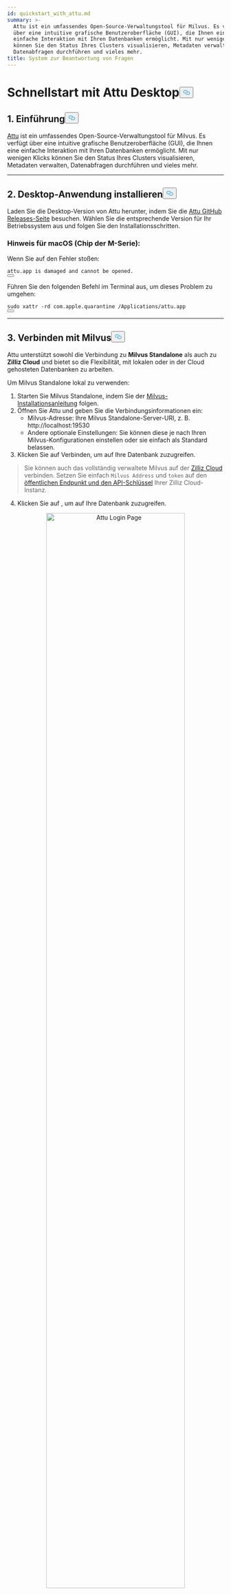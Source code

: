 ```yaml
---
id: quickstart_with_attu.md
summary: >-
  Attu ist ein umfassendes Open-Source-Verwaltungstool für Milvus. Es verfügt
  über eine intuitive grafische Benutzeroberfläche (GUI), die Ihnen eine
  einfache Interaktion mit Ihren Datenbanken ermöglicht. Mit nur wenigen Klicks
  können Sie den Status Ihres Clusters visualisieren, Metadaten verwalten,
  Datenabfragen durchführen und vieles mehr.
title: System zur Beantwortung von Fragen
---
```

<h1 id="Quick-Start-with-Attu-Desktop" class="common-anchor-header">Schnellstart mit Attu Desktop<button data-href="#Quick-Start-with-Attu-Desktop" class="anchor-icon" translate="no">
      <svg translate="no"
        aria-hidden="true"
        focusable="false"
        height="20"
        version="1.1"
        viewBox="0 0 16 16"
        width="16"
      >
        <path
          fill="#0092E4"
          fill-rule="evenodd"
          d="M4 9h1v1H4c-1.5 0-3-1.69-3-3.5S2.55 3 4 3h4c1.45 0 3 1.69 3 3.5 0 1.41-.91 2.72-2 3.25V8.59c.58-.45 1-1.27 1-2.09C10 5.22 8.98 4 8 4H4c-.98 0-2 1.22-2 2.5S3 9 4 9zm9-3h-1v1h1c1 0 2 1.22 2 2.5S13.98 12 13 12H9c-.98 0-2-1.22-2-2.5 0-.83.42-1.64 1-2.09V6.25c-1.09.53-2 1.84-2 3.25C6 11.31 7.55 13 9 13h4c1.45 0 3-1.69 3-3.5S14.5 6 13 6z"
        ></path>
      </svg>
    </button></h1><h2 id="1-Introduction" class="common-anchor-header">1. Einführung<button data-href="#1-Introduction" class="anchor-icon" translate="no">
      <svg translate="no"
        aria-hidden="true"
        focusable="false"
        height="20"
        version="1.1"
        viewBox="0 0 16 16"
        width="16"
      >
        <path
          fill="#0092E4"
          fill-rule="evenodd"
          d="M4 9h1v1H4c-1.5 0-3-1.69-3-3.5S2.55 3 4 3h4c1.45 0 3 1.69 3 3.5 0 1.41-.91 2.72-2 3.25V8.59c.58-.45 1-1.27 1-2.09C10 5.22 8.98 4 8 4H4c-.98 0-2 1.22-2 2.5S3 9 4 9zm9-3h-1v1h1c1 0 2 1.22 2 2.5S13.98 12 13 12H9c-.98 0-2-1.22-2-2.5 0-.83.42-1.64 1-2.09V6.25c-1.09.53-2 1.84-2 3.25C6 11.31 7.55 13 9 13h4c1.45 0 3-1.69 3-3.5S14.5 6 13 6z"
        ></path>
      </svg>
    </button></h2><p><a href="https://github.com/zilliztech/attu">Attu</a> ist ein umfassendes Open-Source-Verwaltungstool für Milvus. Es verfügt über eine intuitive grafische Benutzeroberfläche (GUI), die Ihnen eine einfache Interaktion mit Ihren Datenbanken ermöglicht. Mit nur wenigen Klicks können Sie den Status Ihres Clusters visualisieren, Metadaten verwalten, Datenabfragen durchführen und vieles mehr.</p>
<hr>
<h2 id="2-Install-Desktop-Application" class="common-anchor-header">2. Desktop-Anwendung installieren<button data-href="#2-Install-Desktop-Application" class="anchor-icon" translate="no">
      <svg translate="no"
        aria-hidden="true"
        focusable="false"
        height="20"
        version="1.1"
        viewBox="0 0 16 16"
        width="16"
      >
        <path
          fill="#0092E4"
          fill-rule="evenodd"
          d="M4 9h1v1H4c-1.5 0-3-1.69-3-3.5S2.55 3 4 3h4c1.45 0 3 1.69 3 3.5 0 1.41-.91 2.72-2 3.25V8.59c.58-.45 1-1.27 1-2.09C10 5.22 8.98 4 8 4H4c-.98 0-2 1.22-2 2.5S3 9 4 9zm9-3h-1v1h1c1 0 2 1.22 2 2.5S13.98 12 13 12H9c-.98 0-2-1.22-2-2.5 0-.83.42-1.64 1-2.09V6.25c-1.09.53-2 1.84-2 3.25C6 11.31 7.55 13 9 13h4c1.45 0 3-1.69 3-3.5S14.5 6 13 6z"
        ></path>
      </svg>
    </button></h2><p>Laden Sie die Desktop-Version von Attu herunter, indem Sie die <a href="https://github.com/zilliztech/attu/releases">Attu GitHub Releases-Seite</a> besuchen. Wählen Sie die entsprechende Version für Ihr Betriebssystem aus und folgen Sie den Installationsschritten.</p>
<h3 id="Note-for-macOS-M-series-chip" class="common-anchor-header">Hinweis für macOS (Chip der M-Serie):</h3><p>Wenn Sie auf den Fehler stoßen:</p>
<pre><code translate="no">attu.app <span class="hljs-keyword">is</span> damaged <span class="hljs-keyword">and</span> cannot be opened.
<button class="copy-code-btn"></button></code></pre>
<p>Führen Sie den folgenden Befehl im Terminal aus, um dieses Problem zu umgehen:</p>
<pre><code translate="no"><span class="hljs-built_in">sudo</span> xattr -rd com.apple.quarantine /Applications/attu.app
<button class="copy-code-btn"></button></code></pre>
<hr>
<h2 id="3-Connect-to-Milvus" class="common-anchor-header">3. Verbinden mit Milvus<button data-href="#3-Connect-to-Milvus" class="anchor-icon" translate="no">
      <svg translate="no"
        aria-hidden="true"
        focusable="false"
        height="20"
        version="1.1"
        viewBox="0 0 16 16"
        width="16"
      >
        <path
          fill="#0092E4"
          fill-rule="evenodd"
          d="M4 9h1v1H4c-1.5 0-3-1.69-3-3.5S2.55 3 4 3h4c1.45 0 3 1.69 3 3.5 0 1.41-.91 2.72-2 3.25V8.59c.58-.45 1-1.27 1-2.09C10 5.22 8.98 4 8 4H4c-.98 0-2 1.22-2 2.5S3 9 4 9zm9-3h-1v1h1c1 0 2 1.22 2 2.5S13.98 12 13 12H9c-.98 0-2-1.22-2-2.5 0-.83.42-1.64 1-2.09V6.25c-1.09.53-2 1.84-2 3.25C6 11.31 7.55 13 9 13h4c1.45 0 3-1.69 3-3.5S14.5 6 13 6z"
        ></path>
      </svg>
    </button></h2><p>Attu unterstützt sowohl die Verbindung zu <strong>Milvus Standalone</strong> als auch zu <strong>Zilliz Cloud</strong> und bietet so die Flexibilität, mit lokalen oder in der Cloud gehosteten Datenbanken zu arbeiten.</p>
<p>Um Milvus Standalone lokal zu verwenden:</p>
<ol>
<li>Starten Sie Milvus Standalone, indem Sie der <a href="https://milvus.io/docs/install_standalone-docker.md">Milvus-Installationsanleitung</a> folgen.</li>
<li>Öffnen Sie Attu und geben Sie die Verbindungsinformationen ein:<ul>
<li>Milvus-Adresse: Ihre Milvus Standalone-Server-URI, z. B. http://localhost:19530</li>
<li>Andere optionale Einstellungen: Sie können diese je nach Ihren Milvus-Konfigurationen einstellen oder sie einfach als Standard belassen.</li>
</ul></li>
<li>Klicken Sie auf Verbinden, um auf Ihre Datenbank zuzugreifen.</li>
</ol>
<blockquote>
<p>Sie können auch das vollständig verwaltete Milvus auf der <a href="https://zilliz.com/cloud">Zilliz Cloud</a> verbinden. Setzen Sie einfach <code translate="no">Milvus Address</code> und <code translate="no">token</code> auf den <a href="https://docs.zilliz.com/docs/on-zilliz-cloud-console#cluster-details">öffentlichen Endpunkt und den API-Schlüssel</a> Ihrer Zilliz Cloud-Instanz.</p>
</blockquote>
<ol start="4">
<li>Klicken Sie auf , um auf Ihre Datenbank zuzugreifen.</li>
</ol>
<p align="center">
  <img translate="no" src="/docs/v2.6.x/assets/attu_login_page.png" alt="Attu Login Page" width="80%">
</p>
<hr>
<h2 id="4-Prepare-Data-Create-Collection-and-Insert-Data" class="common-anchor-header">4. Daten vorbereiten, Sammlung erstellen und Daten einfügen<button data-href="#4-Prepare-Data-Create-Collection-and-Insert-Data" class="anchor-icon" translate="no">
      <svg translate="no"
        aria-hidden="true"
        focusable="false"
        height="20"
        version="1.1"
        viewBox="0 0 16 16"
        width="16"
      >
        <path
          fill="#0092E4"
          fill-rule="evenodd"
          d="M4 9h1v1H4c-1.5 0-3-1.69-3-3.5S2.55 3 4 3h4c1.45 0 3 1.69 3 3.5 0 1.41-.91 2.72-2 3.25V8.59c.58-.45 1-1.27 1-2.09C10 5.22 8.98 4 8 4H4c-.98 0-2 1.22-2 2.5S3 9 4 9zm9-3h-1v1h1c1 0 2 1.22 2 2.5S13.98 12 13 12H9c-.98 0-2-1.22-2-2.5 0-.83.42-1.64 1-2.09V6.25c-1.09.53-2 1.84-2 3.25C6 11.31 7.55 13 9 13h4c1.45 0 3-1.69 3-3.5S14.5 6 13 6z"
        ></path>
      </svg>
    </button></h2><h3 id="41-Prepare-the-Data" class="common-anchor-header">4.1 Bereiten Sie die Daten vor</h3><p>Wir verwenden die FAQ-Seiten aus der <a href="https://github.com/milvus-io/milvus-docs/releases/download/v2.4.6-preview/milvus_docs_2.4.x_en.zip">Milvus-Dokumentation 2.4.x</a> als Datensatz für dieses Beispiel.</p>
<h4 id="Download-and-Extract-Data" class="common-anchor-header">Daten herunterladen und extrahieren:</h4><pre><code translate="no" class="language-bash">wget https://github.com/milvus-io/milvus-docs/releases/download/v2.4.6-preview/milvus_docs_2.4.x_en.zip
unzip -q milvus_docs_2.4.x_en.zip -d milvus_docs
<button class="copy-code-btn"></button></code></pre>
<h4 id="Process-Markdown-Files" class="common-anchor-header">Markdown-Dateien verarbeiten:</h4><pre><code translate="no" class="language-python"><span class="hljs-keyword">from</span> glob <span class="hljs-keyword">import</span> glob

text_lines = []
<span class="hljs-keyword">for</span> file_path <span class="hljs-keyword">in</span> glob(<span class="hljs-string">&quot;milvus_docs/en/faq/*.md&quot;</span>, recursive=<span class="hljs-literal">True</span>):
    <span class="hljs-keyword">with</span> <span class="hljs-built_in">open</span>(file_path, <span class="hljs-string">&quot;r&quot;</span>) <span class="hljs-keyword">as</span> file:
        file_text = file.read()
    text_lines += file_text.split(<span class="hljs-string">&quot;# &quot;</span>)
<button class="copy-code-btn"></button></code></pre>
<hr>
<h3 id="42-Generate-Embeddings" class="common-anchor-header">4.2 Einbettungen generieren</h3><p>Definieren Sie ein Einbettungsmodell, um Texteinbettungen unter Verwendung von <code translate="no">milvus_model</code> zu generieren. Wir verwenden das Modell <code translate="no">DefaultEmbeddingFunction</code> als Beispiel, das ein vortrainiertes und leichtgewichtiges Einbettungsmodell ist.</p>
<pre><code translate="no" class="language-python"><span class="hljs-keyword">from</span> pymilvus <span class="hljs-keyword">import</span> model <span class="hljs-keyword">as</span> milvus_model

embedding_model = milvus_model.DefaultEmbeddingFunction()

<span class="hljs-comment"># Generate test embedding</span>
test_embedding = embedding_model.encode_queries([<span class="hljs-string">&quot;This is a test&quot;</span>])[<span class="hljs-number">0</span>]
embedding_dim = <span class="hljs-built_in">len</span>(test_embedding)
<span class="hljs-built_in">print</span>(embedding_dim)
<span class="hljs-built_in">print</span>(test_embedding[:<span class="hljs-number">10</span>])
<button class="copy-code-btn"></button></code></pre>
<h4 id="Output" class="common-anchor-header">Ausgabe:</h4><pre><code translate="no">768
[-0.04836066  0.07163023 -0.01130064 -0.03789345 -0.03320649 -0.01318448
 -0.03041712 -0.02269499 -0.02317863 -0.00426028]
<button class="copy-code-btn"></button></code></pre>
<hr>
<h3 id="43-Create-Collection" class="common-anchor-header">4.3 Sammlung erstellen</h3><p>Verbinden Sie sich mit Milvus und erstellen Sie eine Sammlung:</p>
<pre><code translate="no" class="language-python"><span class="hljs-keyword">from</span> pymilvus <span class="hljs-keyword">import</span> MilvusClient

<span class="hljs-comment"># Connect to Milvus Standalone</span>
client = MilvusClient(uri=<span class="hljs-string">&quot;http://localhost:19530&quot;</span>)

collection_name = <span class="hljs-string">&quot;attu_tutorial&quot;</span>

<span class="hljs-comment"># Drop collection if it exists</span>
<span class="hljs-keyword">if</span> client.has_collection(collection_name):
    client.drop_collection(collection_name)

<span class="hljs-comment"># Create a new collection</span>
client.create_collection(
    collection_name=collection_name,
    dimension=embedding_dim,
    metric_type=<span class="hljs-string">&quot;IP&quot;</span>,  <span class="hljs-comment"># Inner product distance</span>
    consistency_level=<span class="hljs-string">&quot;Strong&quot;</span>,  <span class="hljs-comment"># Supported values are (`&quot;Strong&quot;`, `&quot;Session&quot;`, `&quot;Bounded&quot;`, `&quot;Eventually&quot;`). See https://milvus.io/docs/consistency.md#Consistency-Level for more details.</span>
)
<button class="copy-code-btn"></button></code></pre>
<hr>
<h3 id="44-Insert-Data" class="common-anchor-header">4.4 Daten einfügen</h3><p>Iterieren Sie durch die Textzeilen, erstellen Sie Einbettungen und fügen Sie die Daten in Milvus ein:</p>
<pre><code translate="no" class="language-python"><span class="hljs-keyword">from</span> tqdm <span class="hljs-keyword">import</span> tqdm

data = []
doc_embeddings = embedding_model.encode_documents(text_lines)

<span class="hljs-keyword">for</span> i, line <span class="hljs-keyword">in</span> <span class="hljs-built_in">enumerate</span>(tqdm(text_lines, desc=<span class="hljs-string">&quot;Creating embeddings&quot;</span>)):
    data.append({<span class="hljs-string">&quot;id&quot;</span>: i, <span class="hljs-string">&quot;vector&quot;</span>: doc_embeddings[i], <span class="hljs-string">&quot;text&quot;</span>: line})

client.insert(collection_name=collection_name, data=data)
<button class="copy-code-btn"></button></code></pre>
<hr>
<h3 id="45-Visualize-Data-and-Schema" class="common-anchor-header">4.5 Daten und Schema visualisieren</h3><p>Nun können wir das Datenschema und die eingefügten Entitäten mit Hilfe der Attu-Schnittstelle visualisieren. Das Schema zeigt definierte Felder an, darunter ein Feld <code translate="no">id</code> vom Typ <code translate="no">Int64</code> und ein Feld <code translate="no">vector</code> vom Typ <code translate="no">FloatVector(768)</code> mit einer Metrik <code translate="no">Inner Product (IP)</code>. Die Sammlung ist mit <strong>72 Entitäten</strong> geladen.</p>
<p>Darüber hinaus können die eingefügten Daten angezeigt werden, einschließlich ID, Vektoreinbettungen und dynamische Felder, die Metadaten wie Textinhalte speichern. Die Schnittstelle unterstützt die Filterung und Abfrage auf der Grundlage bestimmter Bedingungen oder dynamischer Felder.</p>
<p align="center">
  <img translate="no" src="/docs/v2.6.x/assets/attu_after_data_insertion_1.png" alt="Schema View" width="45%" />
  <img translate="no" src="/docs/v2.6.x/assets/attu_after_data_insertion_2.png" alt="Data View" width="45%" />
</p>
<h2 id="5-Visualizing-Search-Results-and-Relationships" class="common-anchor-header">5. Visualisierung von Suchergebnissen und Zusammenhängen<button data-href="#5-Visualizing-Search-Results-and-Relationships" class="anchor-icon" translate="no">
      <svg translate="no"
        aria-hidden="true"
        focusable="false"
        height="20"
        version="1.1"
        viewBox="0 0 16 16"
        width="16"
      >
        <path
          fill="#0092E4"
          fill-rule="evenodd"
          d="M4 9h1v1H4c-1.5 0-3-1.69-3-3.5S2.55 3 4 3h4c1.45 0 3 1.69 3 3.5 0 1.41-.91 2.72-2 3.25V8.59c.58-.45 1-1.27 1-2.09C10 5.22 8.98 4 8 4H4c-.98 0-2 1.22-2 2.5S3 9 4 9zm9-3h-1v1h1c1 0 2 1.22 2 2.5S13.98 12 13 12H9c-.98 0-2-1.22-2-2.5 0-.83.42-1.64 1-2.09V6.25c-1.09.53-2 1.84-2 3.25C6 11.31 7.55 13 9 13h4c1.45 0 3-1.69 3-3.5S14.5 6 13 6z"
        ></path>
      </svg>
    </button></h2><p>Attu bietet eine leistungsstarke Schnittstelle zur Visualisierung und Erkundung von Datenbeziehungen. Um die eingefügten Datenpunkte und ihre Ähnlichkeitsbeziehungen zu untersuchen, gehen Sie wie folgt vor:</p>
<h3 id="51-Perform-a-Search" class="common-anchor-header">5.1 <strong>Durchführen einer Suche</strong></h3><p>Navigieren Sie zur Registerkarte <strong>Vektorsuche</strong> in Attu.</p>
<ol>
<li>Klicken Sie auf die Schaltfläche <strong>Zufallsdaten generieren</strong>, um Testabfragen zu erstellen.</li>
<li>Klicken Sie auf <strong>Suchen</strong>, um die Ergebnisse auf der Grundlage der generierten Daten abzurufen.</li>
</ol>
<p>Die Ergebnisse werden in einer Tabelle mit IDs, Ähnlichkeitswerten und dynamischen Feldern für jede übereinstimmende Entität angezeigt.</p>
<p align="center">
  <img translate="no" src="/docs/v2.6.x/assets/attu_searched_table.png" alt="Search Results Table" width="80%">
</p>
<hr>
<h3 id="52-Explore-Data-Relationships" class="common-anchor-header">5.2 <strong>Untersuchen von Datenbeziehungen</strong></h3><p>Klicken Sie auf die Schaltfläche <strong>Erkunden</strong> im Ergebnisbereich, um die Beziehungen zwischen dem Suchvektor und den Suchergebnissen in einer <strong>wissensgraphenähnlichen Struktur</strong> zu visualisieren.</p>
<ul>
<li>Der <strong>zentrale Knoten</strong> stellt den Suchvektor dar.</li>
<li>Die <strong>verbundenen Knoten</strong> stellen die Suchergebnisse dar. Wenn Sie auf sie klicken, werden die detaillierten Informationen des entsprechenden Knotens angezeigt.</li>
</ul>
<p align="center">
  <img translate="no" src="/docs/v2.6.x/assets/attu_searched_graph.png" alt="Knowledge Graph Visualization" width="80%">
</p>
<hr>
<h3 id="53-Expand-the-Graph" class="common-anchor-header">5.3 <strong>Erweitern des Graphen</strong></h3><p>Doppelklicken Sie auf einen beliebigen Ergebnisknoten, um seine Verbindungen zu erweitern. Dadurch werden zusätzliche Beziehungen zwischen dem ausgewählten Knoten und anderen Datenpunkten in der Sammlung sichtbar, wodurch ein <strong>größerer, miteinander verbundener Wissensgraph</strong> entsteht.</p>
<p>Diese erweiterte Ansicht ermöglicht eine genauere Untersuchung der Beziehungen zwischen den Datenpunkten auf der Grundlage der Vektorähnlichkeit.</p>
<p align="center">
  <img translate="no" src="/docs/v2.6.x/assets/attu_expanded_searched_graph.png" alt="Expanded Knowledge Graph" width="80%">
</p>
<hr>
<h2 id="6-Conclusion" class="common-anchor-header">6. Fazit<button data-href="#6-Conclusion" class="anchor-icon" translate="no">
      <svg translate="no"
        aria-hidden="true"
        focusable="false"
        height="20"
        version="1.1"
        viewBox="0 0 16 16"
        width="16"
      >
        <path
          fill="#0092E4"
          fill-rule="evenodd"
          d="M4 9h1v1H4c-1.5 0-3-1.69-3-3.5S2.55 3 4 3h4c1.45 0 3 1.69 3 3.5 0 1.41-.91 2.72-2 3.25V8.59c.58-.45 1-1.27 1-2.09C10 5.22 8.98 4 8 4H4c-.98 0-2 1.22-2 2.5S3 9 4 9zm9-3h-1v1h1c1 0 2 1.22 2 2.5S13.98 12 13 12H9c-.98 0-2-1.22-2-2.5 0-.83.42-1.64 1-2.09V6.25c-1.09.53-2 1.84-2 3.25C6 11.31 7.55 13 9 13h4c1.45 0 3-1.69 3-3.5S14.5 6 13 6z"
        ></path>
      </svg>
    </button></h2><p>Attu vereinfacht die Verwaltung und Visualisierung der in Milvus gespeicherten Vektordaten. Von der Dateneingabe über die Ausführung von Abfragen bis hin zur interaktiven Erkundung bietet es eine intuitive Schnittstelle für die Bearbeitung komplexer Vektorsuchaufgaben. Mit Funktionen wie der Unterstützung dynamischer Schemata, grafischen Suchvisualisierungen und flexiblen Abfragefiltern versetzt Attu die Benutzer in die Lage, große Datensätze effektiv zu analysieren.</p>
<p>Mit den visuellen Explorationswerkzeugen von Attu können Benutzer ihre Daten besser verstehen, versteckte Beziehungen erkennen und datengestützte Entscheidungen treffen. Beginnen Sie noch heute damit, Ihre eigenen Daten mit Attu und Milvus zu erforschen!</p>
<hr>
